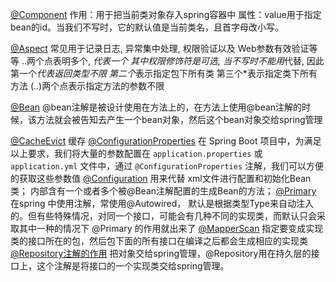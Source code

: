 [@Component](https://juejin.cn/post/6844904034596290568)
作用：用于把当前类对象存入spring容器中 属性：value用于指定bean的id。当我们不写时，它的默认值是当前类名，且首字母改小写。

[@Aspect](https://blog.csdn.net/qcl108/article/details/105026692/)
常见用于记录日志, 异常集中处理, 权限验证以及 Web参数有效验证等等
..两个点表明多个, *代表一个
其中权限修饰符是可选, 当不写时不能用*代替, 因此第一个*代表返回类型不限
第二个*表示指定包下所有类
第三个*表示指定类下所有方法
(..)两个点表示指定方法的参数不限

[@Bean](https://www.cnblogs.com/yanggb/p/14897327.html)
@bean注解是被设计使用在方法上的，在方法上使用@bean注解的时候，该方法就会被告知去产生一个bean对象，然后这个bean对象交给spring管理

[@CacheEvict](https://jingyan.baidu.com/article/ceb9fb1081d46c8cad2ba039.html)
缓存
[@ConfigurationProperties](https://www.cnblogs.com/jimoer/p/11374229.html)
在 Spring Boot 项目中，为满足以上要求，我们将大量的参数配置在 `application.properties` 或 `application.yml` 文件中，通过 `@ConfigurationProperties` 注解，我们可以方便的获取这些参数值
[@Configuration](https://blog.csdn.net/weixin_42353390/article/details/102816728)
 用来代替 xml文件进行配置和初始化Bean类；
 内部含有一个或者多个被@Bean注解配置的生成Bean的方法；
[@Primary](https://www.cnblogs.com/jyy599/p/12410571.html)
在spring 中使用注解，常使用@Autowired， 默认是根据类型Type来自动注入的。但有些特殊情况，对同一个接口，可能会有几种不同的实现类，而默认只会采取其中一种的情况下 @Primary 的作用就出来了
[@MapperScan](https://blog.csdn.net/nba_linshuhao/article/details/82783454)
指定要变成实现类的接口所在的包，然后包下面的所有接口在编译之后都会生成相应的实现类
[@Repository注解的作用](https://blog.csdn.net/wqh0830/article/details/96109587)
把对象交给spring管理，@Repository用在持久层的接口上，这个注解是将接口的一个实现类交给spring管理。